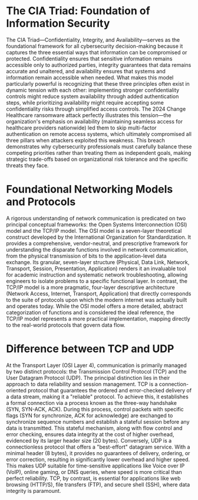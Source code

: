 # The CIA Triad: Foundation of Information Security
The CIA Triad—Confidentiality, Integrity, and Availability—serves as the foundational framework for all cybersecurity decision-making because it captures the three essential ways that information can be compromised or protected. Confidentiality ensures that sensitive information remains accessible only to authorized parties, integrity guarantees that data remains accurate and unaltered, and availability ensures that systems and information remain accessible when needed. What makes this model particularly powerful is recognizing that these three principles often exist in dynamic tension with each other: implementing stronger confidentiality controls might reduce system availability through added authentication steps, while prioritizing availability might require accepting some confidentiality risks through simplified access controls. The 2024 Change Healthcare ransomware attack perfectly illustrates this tension—the organization's emphasis on availability (maintaining seamless access for healthcare providers nationwide) led them to skip multi-factor authentication on remote access systems, which ultimately compromised all three pillars when attackers exploited this weakness. This breach demonstrates why cybersecurity professionals must carefully balance these competing priorities rather than treating them as independent goals, making strategic trade-offs based on organizational risk tolerance and the specific threats they face.

# Foundational Networking Models and Protocols
A rigorous understanding of network communication is predicated on two principal conceptual frameworks: the Open Systems Interconnection (OSI) model and the TCP/IP model. The OSI model is a seven-layer theoretical construct developed by the International Organization for Standardization. It provides a comprehensive, vendor-neutral, and prescriptive framework for understanding the disparate functions involved in network communication, from the physical transmission of bits to the application-level data exchange. Its granular, seven-layer structure (Physical, Data Link, Network, Transport, Session, Presentation, Application) renders it an invaluable tool for academic instruction and systematic network troubleshooting, allowing engineers to isolate problems to a specific functional layer. In contrast, the TCP/IP model is a more pragmatic, four-layer descriptive architecture (Network Access, Internet, Transport, Application) that directly corresponds to the suite of protocols upon which the modern internet was actually built and operates today. While the OSI model offers a more detailed, abstract categorization of functions and is considered the ideal reference, the TCP/IP model represents a more practical implementation, mapping directly to the real-world protocols that govern data flow.


# Difference between TCP and UDP
At the Transport Layer (OSI Layer 4), communication is primarily managed by two distinct protocols: the Transmission Control Protocol (TCP) and the User Datagram Protocol (UDP). The principal distinction lies in their approach to data reliability and session management. TCP is a connection-oriented protocol that guarantees the ordered and error-checked delivery of a data stream, making it a "reliable" protocol. To achieve this, it establishes a formal connection via a process known as the three-way handshake (SYN, SYN-ACK, ACK). During this process, control packets with specific flags (SYN for synchronize, ACK for acknowledge) are exchanged to synchronize sequence numbers and establish a stateful session before any data is transmitted. This stateful mechanism, along with flow control and error checking, ensures data integrity at the cost of higher overhead, evidenced by its larger header size (20 bytes). Conversely, UDP is a connectionless protocol that offers a "best-effort" datagram service. With a minimal header (8 bytes), it provides no guarantees of delivery, ordering, or error correction, resulting in significantly lower overhead and higher speed. This makes UDP suitable for time-sensitive applications like Voice over IP (VoIP), online gaming, or DNS queries, where speed is more critical than perfect reliability. TCP, by contrast, is essential for applications like web browsing (HTTP/S), file transfers (FTP), and secure shell (SSH), where data integrity is paramount.
